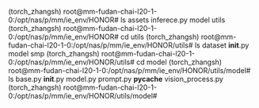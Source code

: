 (torch_zhangsh) root@mm-fudan-chai-l20-1-0:/opt/nas/p/mm/ie_env/HONOR# ls
assets  inferece.py  model  utils
(torch_zhangsh) root@mm-fudan-chai-l20-1-0:/opt/nas/p/mm/ie_env/HONOR# cd utils
(torch_zhangsh) root@mm-fudan-chai-l20-1-0:/opt/nas/p/mm/ie_env/HONOR/utils# ls
dataset  __init__.py  model  smp
(torch_zhangsh) root@mm-fudan-chai-l20-1-0:/opt/nas/p/mm/ie_env/HONOR/utils# cd model
(torch_zhangsh) root@mm-fudan-chai-l20-1-0:/opt/nas/p/mm/ie_env/HONOR/utils/model# ls
base.py  __init__.py  model.py  prompt.py  __pycache__  vision_process.py
(torch_zhangsh) root@mm-fudan-chai-l20-1-0:/opt/nas/p/mm/ie_env/HONOR/utils/model# 
